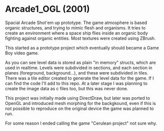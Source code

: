 # Arcade1_OGL (2001)
Spacial Arcade Shot'em up prototype. The game atmosphere is based organic structures, and trying to mimic flesh and organisms. It tries to create an environment where a space ship flies inside an organic body fighting against organic entities. Most textures were created using ZBrush.

This started as a prototype project which eventually should became a Game Boy video game. 

As you can see level data is stored as plain "in memory" structs, which are used in realtime. Levels were subdivided in sections, and each section in planes (foreground, background...), and these were subdivided in tiles. There was a tile editor created to generate the level data for the game. If I can find the code I'll add to this repo. At a later stage I was planning to create the image data as c files too, but this was never done.

This project was initially made using DirectDraw, but later was ported to OpenGL and introduced mesh morphing for the backgkound, even if this is not possible to reproduce on the original device the game was planned to run.

For some reason I ended calling the game "Cerulean project" not sure why.
